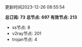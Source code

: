 更新时间2023-12-26 08:55:54

**总订阅: 73**
**总节点: 697**
**有效节点: 213**
- ss节点: 8
- v2ray节点: 201
- trojan节点: 4
